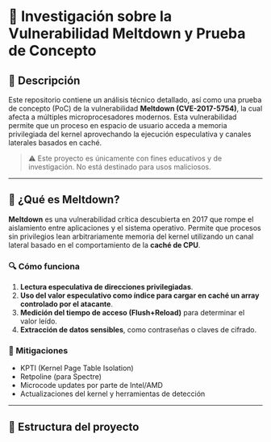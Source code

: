 # 🧠 Investigación sobre la Vulnerabilidad Meltdown y Prueba de Concepto

## 📖 Descripción

Este repositorio contiene un análisis técnico detallado, así como una prueba de concepto (PoC) de la vulnerabilidad **Meltdown (CVE-2017-5754)**, la cual afecta a múltiples microprocesadores modernos. Esta vulnerabilidad permite que un proceso en espacio de usuario acceda a memoria privilegiada del kernel aprovechando la ejecución especulativa y canales laterales basados en caché.

> ⚠️ Este proyecto es únicamente con fines educativos y de investigación. No está destinado para usos maliciosos.

---

## 🧠 ¿Qué es Meltdown?

**Meltdown** es una vulnerabilidad crítica descubierta en 2017 que rompe el aislamiento entre aplicaciones y el sistema operativo. Permite que procesos sin privilegios lean arbitrariamente memoria del kernel utilizando un canal lateral basado en el comportamiento de la **caché de CPU**.

### 🔍 Cómo funciona

1. **Lectura especulativa de direcciones privilegiadas**.
2. **Uso del valor especulativo como índice para cargar en caché un array controlado por el atacante**.
3. **Medición del tiempo de acceso (Flush+Reload)** para determinar el valor leído.
4. **Extracción de datos sensibles**, como contraseñas o claves de cifrado.

### 🔐 Mitigaciones

- KPTI (Kernel Page Table Isolation)
- Retpoline (para Spectre)
- Microcode updates por parte de Intel/AMD
- Actualizaciones del kernel y herramientas de detección

---

## 🧪 Estructura del proyecto

